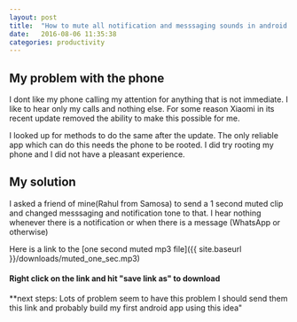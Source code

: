 ```yaml
---
layout: post
title:  "How to mute all notification and messsaging sounds in android phones"
date:   2016-08-06 11:35:38
categories: productivity
---
```


## My problem with the phone
I dont like my phone calling my attention for anything that is not immediate.
I like to hear only my calls and nothing else. For some reason Xiaomi in its
recent update removed the ability to make this possible for me.

I looked up for methods to do the same after the update. The only reliable app
which can do this needs the phone to be rooted. I did try rooting my phone and
I did not have a pleasant experience.

## My solution
I asked a friend of mine(Rahul from Samosa) to send a 1 second muted clip and changed messsaging and
notification tone to that. I hear nothing whenever there is a notification or
when there is a message (WhatsApp or otherwise)

Here is a link to the [one second muted mp3 file]({{ site.baseurl }}/downloads/muted_one_sec.mp3)

#### Right click on the link and hit "save link as" to download

**next steps: Lots of problem seem to have this problem I should send them this
link and probably build my first android app using this idea"
